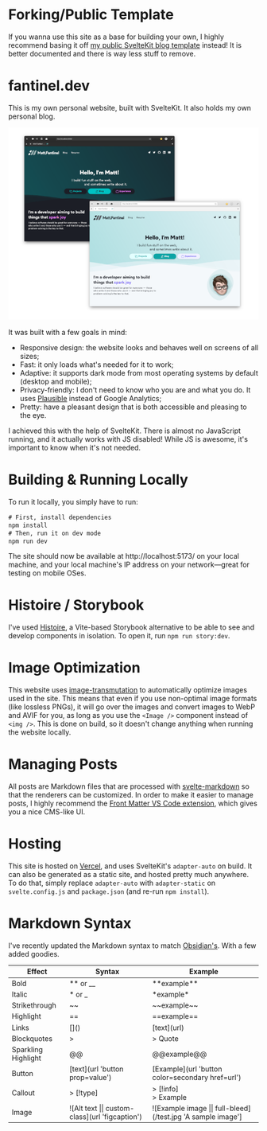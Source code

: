 # Forking/Public Template

If you wanna use this site as a base for building your own, I highly recommend basing it off [my public SvelteKit blog template](https://github.com/matfantinel/sveltekit-static-blog-template) instead! It is better documented and there is way less stuff to remove.

# fantinel.dev

This is my own personal website, built with SvelteKit. It also holds my own personal blog.

<p align="center">
    <img src="static/images/projects/personal-website-transparent.png" alt="Screenshot" />
</p>

It was built with a few goals in mind:

- Responsive design: the website looks and behaves well on screens of all sizes;
- Fast: it only loads what's needed for it to work;
- Adaptive: it supports dark mode from most operating systems by default (desktop and mobile);
- Privacy-friendly: I don't need to know who you are and what you do. It uses [Plausible](https://plausible.io/) instead of Google Analytics;
- Pretty: have a pleasant design that is both accessible and pleasing to the eye.

I achieved this with the help of SvelteKit. There is almost no JavaScript running, and it actually works with JS disabled! While JS is awesome, it's important to know when it's not needed.

# Building & Running Locally

To run it locally, you simply have to run:

```shell
# First, install dependencies
npm install
# Then, run it on dev mode
npm run dev
```

The site should now be available at http://localhost:5173/ on your local machine, and your local machine's IP address on your network—great for testing on mobile OSes.

# Histoire / Storybook

I've used [Histoire](https://histoire.dev), a Vite-based Storybook alternative to be able to see and develop components in isolation. To open it, run `npm run story:dev`.

# Image Optimization

This website uses [image-transmutation](https://github.com/matfantinel/image-transmutation) to automatically optimize images used in the site. This means that even if you use non-optimal image formats (like lossless PNGs), it will go over the images and convert images to WebP and AVIF for you, as long as you use the `<Image />` component instead of `<img />`. This is done on build, so it doesn't change anything when running the website locally.

# Managing Posts

All posts are Markdown files that are processed with [svelte-markdown](https://github.com/pablo-abc/svelte-markdown) so that the renderers can be customized. In order to make it easier to manage posts, I highly recommend the [Front Matter VS Code extension](https://frontmatter.codes/), which gives you a nice CMS-like UI.

# Hosting

This site is hosted on [Vercel](https://vercel.com/), and uses SvelteKit's `adapter-auto` on build. It can also be generated as a static site, and hosted pretty much anywhere. To do that, simply replace `adapter-auto` with `adapter-static` on `svelte.config.js` and `package.json` (and re-run `npm install`).

# Markdown Syntax

I've recently updated the Markdown syntax to match [Obsidian's](https://help.obsidian.md/Editing+and+formatting/Basic+formatting+syntax). With a few added goodies.

| Effect | Syntax | Example |
| ---- | ---- | ---- |
| Bold | ** or __ | \*\*example\*\* |
| Italic | * or _ | \*example\* |
| Strikethrough | ~~ | \~\~example\~\~ |
| Highlight | == | \=\=example\=\= |
| Links | \[\]\(\) | \[text\]\(url\) |
| Blockquotes | \> | \> Quote |
| Sparkling Highlight | @@ | \@\@example\@\@ |
| Button | \[text\](url 'button prop=value') | \[Example\](url 'button color=secondary href=url') |
| Callout | > \[!type\] | > \[!info\]<br>> Example |
| Image | !\[Alt text \|\| custom-class\](url 'figcaption') | !\[Example image \|\| full-bleed\](/test.jpg 'A sample image'\]

